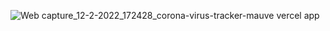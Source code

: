 
![Web capture_12-2-2022_172428_corona-virus-tracker-mauve vercel app](https://user-images.githubusercontent.com/77235457/153710271-70d10c6d-3c23-4514-8869-3f938232dea7.jpeg)



